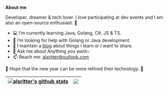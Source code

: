 
**About me**

Developer, dreamer & tech lover. I love participating at dev events and I am also an open-source enthusiast. 🥳

- 💻 I’m currently learning Java, Golang, C#, JS & TS.
- 🥰 I’m looking for help with Golang or Java development.
- 📝 I maintain a [blog](http://wiki.alsritter.icu/) about things I learn or I want to share.
- 💬 Ask me about Anything you want~
- 📫 Reach me: alsritter@outlook.com

🌸 Hope that the new year can be more refined their technology. 🌸 

| <a href="https://github.com/anuraghazra/github-readme-stats"><img align="center" src="https://github-readme-stats.vercel.app/api?username=alsritter&show_icons=true&include_all_commits=true&theme=buefy&hide_border=true" alt="alsritter's github stats" /></a> | <a href="https://github.com/anuraghazra/github-readme-stats"><img align="center" src="https://github-readme-stats.vercel.app/api/top-langs/?username=alsritter&layout=compact&theme=buefy&hide_border=true&langs_count=10" /></a> |
| ------------- | ------------- |
